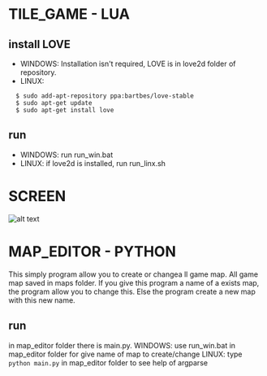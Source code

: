 # TILE_GAME - LUA

## install LOVE
- WINDOWS:
 Installation isn't required, LOVE is in love2d folder of repository.
- LINUX:
```
  $ sudo add-apt-repository ppa:bartbes/love-stable
  $ sudo apt-get update
  $ sudo apt-get install love
 ```
## run 
- WINDOWS:
  run run_win.bat
- LINUX:
  if love2d is installed, run run_linx.sh

# SCREEN
![alt text](https://github.com/paoli7612/TileGame-Lua/blob/master/doc/img/003.png)

# MAP_EDITOR - PYTHON
This simply program allow you to create or changea ll game map. All game map saved in maps folder. If you give this program a name of a exists map, the program allow you to change this. Else the program create a new map with this new name.
## run
in map_editor folder there is main.py.
WINDOWS: use run_win.bat in map_editor folder for give name of map to create/change
LINUX: type `python main.py` in map_editor folder to see help of argparse
